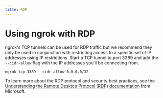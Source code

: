 ```yaml
---
title: RDP
---
```


# Using ngrok with RDP

ngrok's TCP tunnels can be used for RDP traffic but we recommend they only be used in conjunction with restricting access to a specific set of IP addresses using IP restrictions. Start a TCP tunnel to port 3389 and add the `--cidr-allow` flag with the IP addresses you'll be connecting from.

    ngrok tcp 3389 --cidr-allow 0.0.0.0/32

To learn more about the RDP protocol and security best practices, see the [Understanding the Remote Desktop Protocol (RDP) documentation](https://docs.microsoft.com/en-us/troubleshoot/windows-server/remote/understanding-remote-desktop-protocol) from Microsoft.
